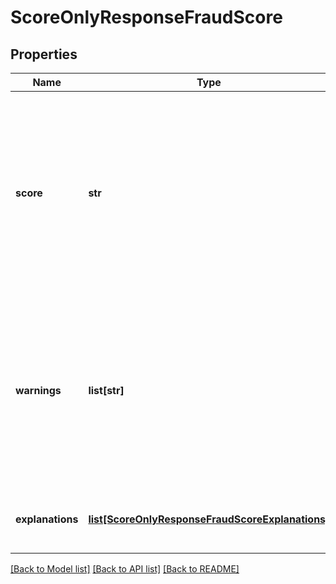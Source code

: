 # ScoreOnlyResponseFraudScore

## Properties
Name | Type | Description | Notes
------------ | ------------- | ------------- | -------------
**score** | **str** | The score attributed to this request by our machine learning system, ranging from 0 (less likely to be fraud) to 1000 (more likely to be fraud). | [optional] 
**warnings** | **list[str]** | A list of non-critical warnings raised while processing the request. Warnings included in this list will have integration and data-quality related messages. | [optional] 
**explanations** | [**list[ScoreOnlyResponseFraudScoreExplanations]**](ScoreOnlyResponseFraudScoreExplanations.md) | Type of the explanation to the warning raised | [optional] 

[[Back to Model list]](../README.md#documentation-for-models) [[Back to API list]](../README.md#documentation-for-api-endpoints) [[Back to README]](../README.md)



